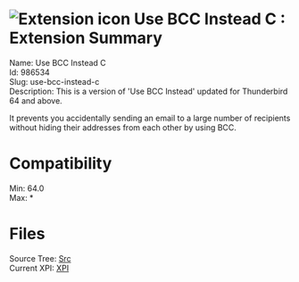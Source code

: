 # ![Extension icon](https://addons.thunderbird.net/user-media/addon_icons/986/986534-64.png?modified=1c375882) Use BCC Instead C : Extension Summary

Name: Use BCC Instead C  
Id: 986534  
Slug: use-bcc-instead-c  
Description: This is a version of 'Use BCC Instead' updated for Thunderbird 64 and above.

It prevents you accidentally sending an email to a large number of recipients without hiding their addresses from each other by using BCC.
  

# Compatibility
Min: 64.0  
Max: *  

# Files

Source Tree: [Src](x68/986534-use-bcc-instead-c/src)  
Current XPI: [XPI](x68/986534-use-bcc-instead-c/xpi)  



